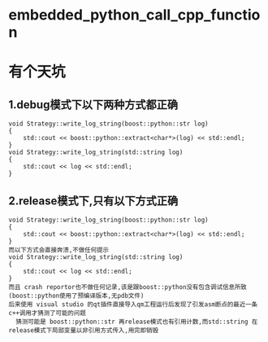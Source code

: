# embedded_python_call_cpp_function

# 有个天坑
  ## 1.debug模式下以下两种方式都正确
    void Strategy::write_log_string(boost::python::str log)
    {
        std::cout << boost::python::extract<char*>(log) << std::endl;
    }
    void Strategy::write_log_string(std::string log)
    {
        std::cout << log << std::endl;
    }
  ## 2.release模式下,只有以下方式正确
    void Strategy::write_log_string(boost::python::str log)
    {
        std::cout << boost::python::extract<char*>(log) << std::endl;
    }
    而以下方式会直接奔溃,不做任何提示
    void Strategy::write_log_string(std::string log)
    {
        std::cout << log << std::endl;
    }
    而且 crash reportor也不做任何记录,该是跟boost::python没有包含调试信息所致(boost::python使用了预编译版本,无pdb文件)
    后来使用 visual studio 的qt插件直接导入qm工程运行后发现了引发asm断点的最近一条c++调用才猜测了可能的问题
      猜测可能是 boost::python::str 再release模式也有引用计数,而std::string 在release模式下局部变量以非引用方式传入,用完即销毁
